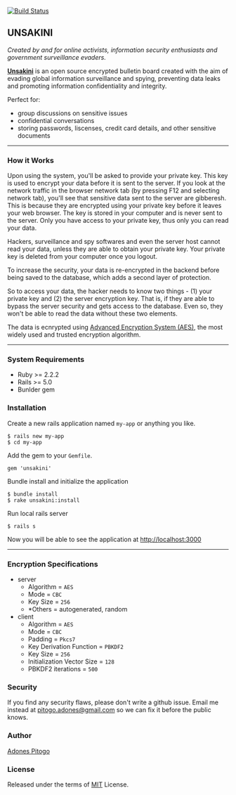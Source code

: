 [![Build Status](https://travis-ci.org/unsakini/unsakini-engine.svg?branch=master)](https://travis-ci.org/unsakini/unsakini-engine)

UNSAKINI
-----------
*Created by and for online activists, information security enthusiasts and government surveillance evaders.*

**[Unsakini](https://www.unsakini.com)** is an open source encrypted bulletin board created with the aim of evading global information surveillance and spying, preventing data leaks and promoting information confidentiality and integrity.

Perfect for:

 - group discussions on sensitive issues
 - confidential conversations
 - storing passwords, liscenses, credit card details, and other sensitive documents


-------------------------

### How it Works
Upon using the system, you'll be asked to provide your private key. This key is used to encrypt your data before it is sent to the server. If you look at the network traffic in the browser network tab (by pressing F12 and selecting network tab), you'll see that sensitive data sent to the server are gibberesh. This is because they are encrypted using your private key before it leaves your web browser. The key is stored in your computer and is never sent to the server. Only you have access to your private key, thus only you can read your data.

Hackers, surveillance and spy softwares and even the server host cannot read your data, unless they are able to obtain your private key. Your private key is deleted from your computer once you logout.

To increase the security, your data is re-encrypted in the backend before being saved to the database, which adds a second layer of protection.

So to access your data, the hacker needs to know two things - (1) your private key and (2) the server encryption key. That is, if they are able to bypass the server security and gets access to the database. Even so, they won't be able to read the data without these two elements.

The data is ecnrypted using [Advanced Encryption System (AES)](https://en.wikipedia.org/wiki/Advanced_Encryption_Standard), the most widely used and trusted encryption algorithm.

------

### System Requirements
 - Ruby >= 2.2.2
 - Rails >= 5.0
 - Bunlder gem

### Installation
Create a new rails application named `my-app` or anything you like.
```
$ rails new my-app
$ cd my-app
```
Add the gem to your `Gemfile`.
```
gem 'unsakini'
```
Bundle install and initialize the application
```
$ bundle install
$ rake unsakini:install
```

Run local rails server
```
$ rails s
```
Now you will be able to see the application at [http://localhost:3000](http://localhost:3000)

------------------------------

### Encryption Specifications

  - server
    - Algorithm = `AES`
    - Mode = `CBC`
    - Key Size = `256`
    - *Others = autogenerated, random
  - client
    - Algorithm = `AES`
    - Mode = `CBC`
    - Padding = `Pkcs7`
    - Key Derivation Function = `PBKDF2`
    - Key Size = `256`
    - Initialization Vector Size = `128`
    - PBKDF2 iterations = `500`

### Security
  If you find any security flaws, please don't write a github issue. Email me instead at pitogo.adones@gmail.com so we can fix it before the public knows.

### Author
[Adones Pitogo](http://adonespitogo.com)

### License
Released under the terms of [MIT](https://opensource.org/licenses/MIT) License.
